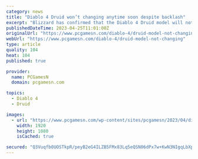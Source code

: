 ```yaml
---
category: news
title: "Diablo 4 Druid won’t changing anytime soon despite backlash"
excerpt: "Blizzard has confirmed that the Diablo 4 Druid model will not be changing anytime soon, as player sentiment towards the action RPG game’s class divides players."
publishedDateTime: 2023-04-25T11:01:00Z
originalUrl: "https://www.pcgamesn.com/diablo-4/druid-model-not-changing"
webUrl: "https://www.pcgamesn.com/diablo-4/druid-model-not-changing"
type: article
quality: 104
heat: 104
published: true

provider:
  name: PCGamesN
  domain: pcgamesn.com

topics:
  - Diablo 4
  - Druid

images:
  - url: "https://www.pcgamesn.com/wp-content/sites/pcgamesn/2023/04/diablo-4-druid-model-not-changing.jpg"
    width: 1920
    height: 1080
    isCached: true

secured: "Q3Vuqfb0UOSTkpR/peyB2eG4ILZB5FMx83Lq5eQSN06dPx7w+KwN3NIgqLbXpU35MQmeguXiTNTvRWMChr6NuTnAPMo9m4XlCWb9cGDF1eaHeTLveAkolJDJBmCU1cvfTCV6H13Jf/kWxotIt6SclyaKGwv0K8yvP+HEeQk1kLKxRhGSHcao4gALuS8kIRtepLZvrfbTxpXsdKjFcmTLHwRKWkDLoojEVGixMrv85r2Cy9ZhVc7mW5OKiVTAkqLbGCQ+iFQzvJy6p3SUKCAIyY44N3vktG32XW041vgcSXoNK/HXyNrH3qiKUfRry1Ga8DzleKnPZ+xifZXKBnuRS9LZpqEV/S+kOE3ctXAoRhI=;RC1dgrEdktsYTgPthDwxOA=="
---
```


